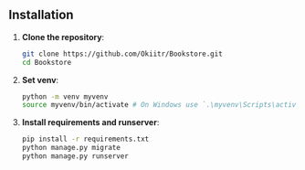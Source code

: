 ## Installation

1. **Clone the repository**:
   ```bash
   git clone https://github.com/Okiitr/Bookstore.git
   cd Bookstore
   
2. **Set venv**:
   ```bash
   python -m venv myvenv
   source myvenv/bin/activate # On Windows use `.\myvenv\Scripts\activate`
   
4. **Install requirements and runserver**:
   ```bash
   pip install -r requirements.txt
   python manage.py migrate
   python manage.py runserver
